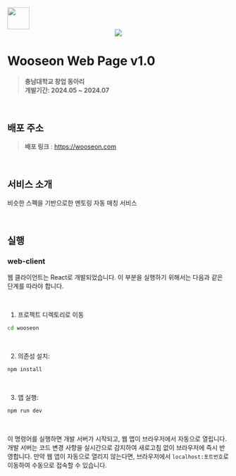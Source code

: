 <img src="https://github.com/user-attachments/assets/83d16f4b-f12e-4d01-ac07-ca87c9538223" width="50px" marginTop="50px"/>

<div align="center">
  <img src="https://github.com/user-attachments/assets/7b31a6c7-ff78-4ecd-bc69-8c39f1ff36e9">
</div>


# Wooseon Web Page v1.0
> **충남대학교 창업 동아리** <br/> **개발기간: 2024.05 ~ 2024.07** <br/>
<br/>

## 배포 주소
> **배포 링크** : https://wooseon.com<br>

<br /> 

## 서비스 소개
비슷한 스펙을 기반으로한 멘토링 자동 매칭 서비스

<br />

## 실행
### web-client
웹 클라이언트는 React로 개발되었습니다. 이 부분을 실행하기 위해서는 다음과 같은 단계를 따라야 합니다.

<br />

1. 프로젝트 디렉토리로 이동
```bash
cd wooseon
```

<br />

2. 의존성 설치:
```bash
npm install
```

<br />

3. 앱 실행:
```bash
npm run dev
```

<br />

이 명령어를 실행하면 개발 서버가 시작되고, 웹 앱이 브라우저에서 자동으로 열립니다. 개발 서버는 코드 변경 사항을 실시간으로 감지하여 새로고침 없이 브라우저에 즉시 반영합니다. 만약 웹 앱이 자동으로 열리지 않는다면, 브라우저에서 `localhost:포트번호`로 이동하여 수동으로 접속할 수 있습니다.
